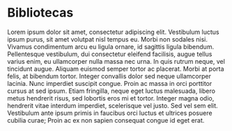 # Bibliotecas

Lorem ipsum dolor sit amet, consectetur adipiscing elit. Vestibulum luctus ipsum purus, sit amet volutpat nisl tempus eu. Morbi non sodales nisi. Vivamus condimentum arcu eu ligula ornare, id sagittis ligula bibendum. Pellentesque vestibulum, dui consectetur eleifend facilisis, augue tellus varius enim, eu ullamcorper nulla massa nec urna. In quis rutrum neque, vel tincidunt augue. Aliquam euismod semper tortor ac placerat. Morbi at porta felis, at bibendum tortor. Integer convallis dolor sed neque ullamcorper lacinia. Nunc imperdiet suscipit congue. Proin ac massa in orci porttitor cursus at sed ipsum. Etiam fringilla, neque eget luctus malesuada, libero metus hendrerit risus, sed lobortis eros mi et tortor. Integer magna odio, hendrerit vitae interdum imperdiet, scelerisque vel justo. Sed vel sem elit. Vestibulum ante ipsum primis in faucibus orci luctus et ultrices posuere cubilia curae; Proin ac ex non sapien consequat congue id eget erat.